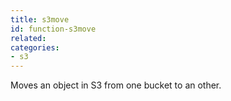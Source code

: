 ```yaml
---
title: s3move
id: function-s3move
related:
categories:
- s3
---
```


Moves an object in S3 from one bucket to an other.
